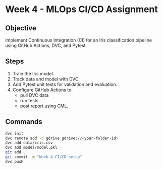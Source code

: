 # Week 4 - MLOps CI/CD Assignment

## Objective
Implement Continuous Integration (CI) for an Iris classification pipeline using GitHub Actions, DVC, and Pytest.

## Steps
1. Train the Iris model.
2. Track data and model with DVC.
3. Add Pytest unit tests for validation and evaluation.
4. Configure GitHub Actions to:
   - pull DVC data
   - run tests
   - post report using CML.

## Commands
```bash
dvc init
dvc remote add -d gdrive gdrive://<your-folder-id>
dvc add data/iris.csv
dvc add model/model.pkl
git add .
git commit -m "Week 4 CI/CD setup"
dvc push
